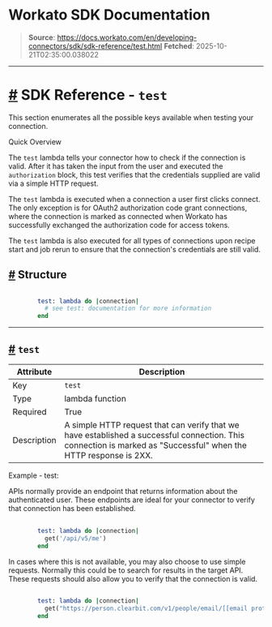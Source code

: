 # Workato SDK Documentation

> **Source**: https://docs.workato.com/en/developing-connectors/sdk/sdk-reference/test.html
> **Fetched**: 2025-10-21T02:35:00.038022

---

# [#](<#sdk-reference-test>) SDK Reference - `test`

This section enumerates all the possible keys available when testing your connection.

Quick Overview

The `test` lambda tells your connector how to check if the connection is valid. After it has taken the input from the user and executed the `authorization` block, this test verifies that the credentials supplied are valid via a simple HTTP request.

The `test` lambda is executed when a connection a user first clicks connect. The only exception is for OAuth2 authorization code grant connections, where the connection is marked as connected when Workato has successfully exchanged the authorization code for access tokens.

The `test` lambda is also executed for all types of connections upon recipe start and job rerun to ensure that the connection's credentials are still valid.

## [#](<#structure>) Structure
```ruby
 
        test: lambda do |connection|
          # see test: documentation for more information
        end


```

* * *

## [#](<#test>) `test`

Attribute | Description  
---|---  
Key | `test`  
Type | lambda function  
Required | True  
Description | A simple HTTP request that can verify that we have established a successful connection. This connection is marked as "Successful" when the HTTP response is 2XX.  
Example - test:

APIs normally provide an endpoint that returns information about the authenticated user. These endpoints are ideal for your connector to verify that connection has been established.
```ruby
 
        test: lambda do |connection|
          get('/api/v5/me')
        end


```

In cases where this is not available, you may also choose to use simple requests. Normally this could be to search for results in the target API. These requests should also allow you to verify that the connection is valid.
```ruby
 
        test: lambda do |connection|
          get("https://person.clearbit.com/v1/people/email/[[email protected]](</cdn-cgi/l/email-protection>)")
        end


```
